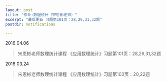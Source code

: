 ```yaml
---
layout: post
title: "作业:数理统计（宋恩彬老师）"
excerpt: "最后更新 习题第101页：28,29,31,32题"
postdir: notifications

---
```


2016 04.06

> 宋恩彬老师数理统计课程
>《应用数理统计》习题第101页：28,29,31,32题

2016 03.24

> 宋恩彬老师数理统计课程
>《应用数理统计》习题第100页：20,22题


